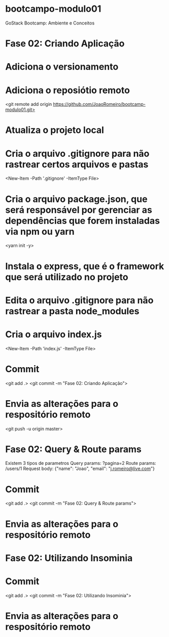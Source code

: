 # bootcampo-modulo01
GoStack Bootcamp: Ambiente e Conceitos

# Fase 02: Criando Aplicação
<mkdir modulo01>
<cd mkdir modulo01>

# Adiciona o versionamento
<git init>

# Adiciona o reposiótio remoto
<git remote add origin https://github.com/JoaoRomeiro/bootcamp-modulo01.git>

# Atualiza o projeto local
<git pull origin master>

# Cria o arquivo .gitignore para não rastrear certos arquivos e pastas
<New-Item -Path '.gitignore' -ItemType File>

# Cria o arquivo package.json, que será responsável por gerenciar as dependências que forem instaladas via npm ou yarn
<yarn init -y>

# Instala o express, que é o framework que será utilizado no projeto
<yarn add express> 

# Edita o arquivo .gitignore para não rastrear a pasta node_modules

# Cria o arquivo index.js
<New-Item -Path 'index.js' -ItemType File>

# Commit
<git add .>
<git commit -m "Fase 02: Criando Aplicação">

# Envia as alterações para o respositório remoto
<git push -u origin master>

# Fase 02: Query & Route params

Existem 3 tipos de parametros
Query params: ?pagina=2
Route params: /users/1
Request body: {"name": "Joao", "email": "j.romeiro@live.com"}

# Commit
<git add .>
<git commit -m "Fase 02: Query & Route params">

# Envia as alterações para o respositório remoto
<git push>

# Fase 02: Utilizando Insominia

# Commit
<git add .>
<git commit -m "Fase 02: Utilizando Insominia">

# Envia as alterações para o respositório remoto
<git push>